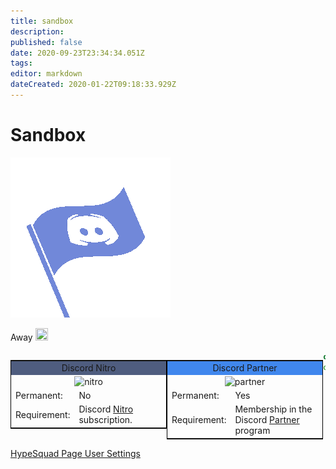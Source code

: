 ```yaml
---
title: sandbox
description: 
published: false
date: 2020-09-23T23:34:34.051Z
tags: 
editor: markdown
dateCreated: 2020-01-22T09:18:33.929Z
---
```


# Sandbox


![Discordia Blue](/uploads/icons/discordia-blue.png "Discordia Blue")

Away <img src="https://cdn.discordapp.com/emojis/464520569862357002.png?v=1" width="20" height="20">

<table style="width:250px; border:1px solid black; float:left">
<tr>
<td colspan="2" style="background-color:#4F5D7F; text-align:center">Discord Nitro</td>
</tr>
<tr>
<td colspan="2" style="text-align:center"><img src="https://cdn.discordapp.com/emojis/340386793075769345.png?v=1" alt="nitro"></td>
</tr>
<tr>
<td>Permanent:</td>
<td>No</td>
</tr>
<tr>
<td>Requirement:</td>
<td>Discord <a href="https://discordia.me/Nitro">Nitro</a> subscription.</td>
</tr>
</table> 


<table style="width:250px; border:1px solid black; float:left">
<tr>
<td colspan="2" style="background-color:#4087ED; text-align:center">Discord Partner</td>
</tr>
<tr>
<td colspan="2" style="text-align:center"><img src="https://cdn.discordapp.com/emojis/340386793041952770.png?v=1" alt="partner"></td>
</tr>
<tr>
<td>Permanent:</td>
<td>Yes</td>
</tr>
<tr>
<td>Requirement:</td>
<td>Membership in the Discord  <a href="https://discordia.me/partner">Partner</a> program</td>
</tr>
</table> 

```js
const hello = "world"
console.log(hello);
```

[HypeSquad Page User Settings](discord://https://discordapp.com/settings/hypesquad-online)
